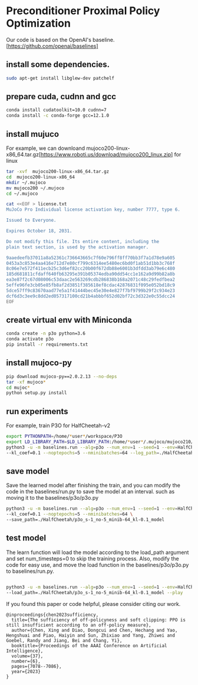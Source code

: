 # Preconditioner Proximal Policy Optimization

Our code is based on the OpenAI's baseline.[https://github.com/openai/baselines]

## install some dependencies.

```bash
sudo apt-get install libglew-dev patchelf
```

## prepare cuda, cudnn and gcc
```bash
conda install cudatoolkit=10.0 cudnn=7
conda install -c conda-forge gcc=12.1.0
```

## install mujuco

For example, we can downloand mujoco200-linux-x86_64.tar.gz[https://www.roboti.us/download/mujoco200_linux.zip] for linux

```bash
tar -xvf  mujoco200-linux-x86_64.tar.gz
cd  mujoco200-linux-x86_64
mkdir ~/.mujoco
mv mujoco200 ~/.mujoco
cd ~/.mujoco

cat <<EOF > license.txt
MuJoCo Pro Individual license activation key, number 7777, type 6.

Issued to Everyone.

Expires October 18, 2031.

Do not modify this file. Its entire content, including the
plain text section, is used by the activation manager.

9aaedeefb37011a8a52361c736643665c7f60e796ff8ff70bb3f7a1d78e9a605
0453a3c853e4aa416e712d7e80cf799c6314ee5480ec6bd0f1ab51d1bb3c768f
8c06e7e572f411ecb25c3d6ef82cc20b00f672db88e6001b3dfdd3ab79e6c480
185d681811cfdaff640fb63295e391b05374edba90dd54cc1e162a9d99b82a8b
ea3e87f2c67d08006c53daac2e563269cdb286838b168a2071c48c29fedfbea2
5effe96fe3cb05e85fb8af2d3851f385618ef8cdac42876831f095e052bd18c9
5dce57ff9c83670aad77e5a1f41444bec45e30e4e827f7bf9799b29f2c934e23
dcf6d3c3ee9c8dd2ed057317100cd21b4abbbf652d02bf72c3d322e0c55dcc24
EOF

```


## create virtual env with Miniconda
```bash
conda create -n p3o python=3.6
conda activate p3o
pip install -r requirements.txt
```
## install mujoco-py

```bash
pip download mujoco-py==2.0.2.13 --no-deps
tar -xf mujoco*
cd mujoc*
python setup.py install
```

## run experiments
For example, train P3O for HalfCheetah-v2
```bash
export PYTHONPATH=/home/*user*/workspace/P3O
export LD_LIBRARY_PATH=$LD_LIBRARY_PATH:/home/*user*/.mujoco/mujoco210/bin:/usr/lib/nvidia
python3 -u -m baselines.run --alg=p3o --num_env=1 --seed=1 --env=HalfCheetah-v2 --num_timesteps=3e6 \
--kl_coef=0.1 --noptepochs=5 --nminibatches=64 --log_path=./HalfCheetah/p3o_s-1_no-5_minib-64_kl-0.1
```

## save model
Save the learned model after finishing the train, and you can modify the code in the baselines/run.py to save the model at an interval.
such as moving it to the baselines/p3o/p3o.py
```bash
python3 -u -m baselines.run --alg=p3o --num_env=1 --seed=1 --env=HalfCheetah-v2 --num_timesteps=3e6 \
--kl_coef=0.1 --noptepochs=5 --nminibatches=64 \
--save_path=./HalfCheetah/p3o_s-1_no-5_minib-64_kl-0.1_model
```
## test model

The learn function will load the model according to the load_path argument and set num_timesteps=0 to skip the training process.
Also, modify the code for easy use, and move the load function in the baselines/p3o/p3o.py to baselines/run.py.
```bash

python3 -u -m baselines.run --alg=p3o --num_env=1 --seed=1 --env=HalfCheetah-v2 --num_timesteps=0 \
--load_path=./HalfCheetah/p3o_s-1_no-5_minib-64_kl-0.1_model --play
```

If you found this paper or code helpful, please consider citing our work.
```
@inproceedings{chen2023sufficiency,
  title={The sufficiency of off-policyness and soft clipping: PPO is still insufficient according to an off-policy measure},
  author={Chen, Xing and Diao, Dongcui and Chen, Hechang and Yao, Hengshuai and Piao, Haiyin and Sun, Zhixiao and Yang, Zhiwei and Goebel, Randy and Jiang, Bei and Chang, Yi},
  booktitle={Proceedings of the AAAI Conference on Artificial Intelligence},
  volume={37},
  number={6},
  pages={7078--7086},
  year={2023}
}
```


